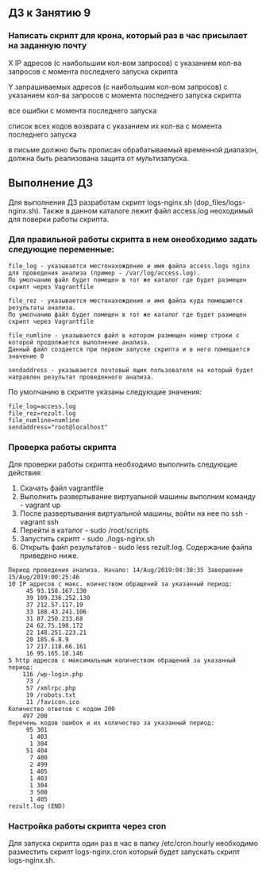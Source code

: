 ## ДЗ к Занятию 9

### Написать скрипт для крона, который раз в час присылает на заданную почту

  X IP адресов (с наибольшим кол-вом запросов) с указанием кол-ва запросов c момента последнего запуска скрипта
  
  Y запрашиваемых адресов (с наибольшим кол-вом запросов) с указанием кол-ва запросов c момента последнего запуска скрипта
  
  все ошибки c момента последнего запуска
  
  список всех кодов возврата с указанием их кол-ва с момента последнего запуска
  
в письме должно быть прописан обрабатываемый временной диапазон, должна быть реализована защита от мультизапуска.

## Выполнение ДЗ
Для выполнения ДЗ разработам скрипт logs-nginx.sh (dop_files/logs-nginx.sh). Также в данном каталоге лежит файл access.log
неоходимый для поверки работы скрипта.

### Для правильной работы скрипта в нем онеобходимо задать следующие переменные:

    file_log - указывается местонахождение и имя файла access.logs nginx для проведения анализа (пример - /var/log/access.log). 
    По умолчанию файл будет помещен в тот же каталог где будет размещен скрипт через Vagrantfile
  
    file_rez - указывается местонахождение и имя файла куда помещаются результаты анализа.
    По умолчанию файл будет помещен в тот же каталог где будет размещен скрипт через Vagrantfile
  
    file_numline - указывается файл в котором размещен номер строки с которой продолжается выполнение анализа. 
    Данный файл создается при первом запуске скрипта и в него помещается значение 0 
  
    sendaddress - указывается почтовый ящик пользователя на который будет направлен результат проведенного анализа.
  
  По умолчанию в скрипте указаны следующие значения:
  
    file_log=access.log
    file_rez=rezult.log
    file_numline=numline
    sendaddress="root@localhost"
    
### Проверка работы скрипта
  Для проверки работы скрипта необходимо выполнить следующие действия:
  
   1. Скачать файл vagrantfile
   2. Выполнить развертывание виртуальной машины выполним команду - vagrant up
   5. После развертывания виртуальной машины, войти на нее по ssh - vagrant ssh
   6. Перейти в каталог - sudo /root/scripts
   7. Запустить скрипт - sudo ./logs-nginx.sh
   8. Открыть файл результатов - sudo less rezult.log. Содержание файла приведено ниже.


    Период проведения анализа. Начало: 14/Aug/2019:04:38:35 Завершение 15/Aug/2019:00:25:46
    10 IP адресов с макс. коичеством обращений за указанный период:
         45 93.158.167.130
         39 109.236.252.130
         37 212.57.117.19
         33 188.43.241.106
         31 87.250.233.68
         24 62.75.198.172
         22 148.251.223.21
         20 185.6.8.9
         17 217.118.66.161
         16 95.165.18.146
    5 http адресов с максимальным количеством обращений за указанный период:
        116 /wp-login.php
         73 /
         57 /xmlrpc.php
         19 /robots.txt
         11 /favicon.ico
    Количество ответов с кодом 200
        497 200
    Перечень кодов ошибок и их количество за указанный период:
         95 301
          1 403
          1 304
         51 404
          7 400
          2 499
          1 405
          1 403
          1 304
          3 500
          1 405
    rezult.log (END)
    

### Настройка работы скрипта через cron

Для запуска скрипта один раз в час  в папку /etc/cron.hourly необходимо разместить скрипт logs-nginx.cron который будет запускать скрипт logs-nginx.sh.



    
     
   
  


